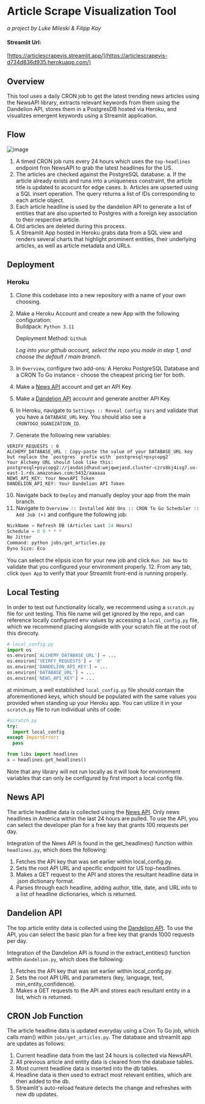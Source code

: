 # Article Scrape Visualization Tool
_a project by Luke Mileski & Filipp Kay_
#### Streamlit Url: 
[https://articlescrapevis.streamlit.app/](https://articlescrapevis-d734d836d935.herokuapp.com/)

## Overview 
This tool uses a daily CRON job to get the latest trending news articles using the NewsAPI library, extracts relevant keywords from them using the Dandelion API, stores them in a PostgresDB hosted via Heroku, and visualizes emergent keywords using a Streamlit application.

## Flow 
![image](https://github.com/user-attachments/assets/0a5079c2-1efb-4e3c-947a-5a1a7330b69a)

1. A timed CRON job runs every 24 hours which uses the `top-headlines` endpoint fron NewsAPI to grab the latest headlines for the US.
2. The articles are checked against the PostgreSQL database.
  a. If the article already exists and runs into a uniqueness constraint, the article title is updated to acocunt for edge cases.
  b. Articles are upserted using a SQL insert operation. The query returns a list of IDs corresponding to each article object.
3. Each article headline is used by the dandelion API to generate a list of entities that are also upserted to Postgres with a foreign key association to their respective article.
4. Old articles are deleted during this process.
5. A Streamlit App hosted in Heroku grabs data from a SQL view and renders several charts that highlight prominent entities, their underlying articles, as well as article metadata and URLs.


## Deployment 
### Heroku 
1. Clone this codebase into a new repository with a name of your own choosing.
2. Make a Heroku Account and create a new App with the following configuration:<br>
   Buildpack: `Python 3.11`
   
   Deployment Method: `Github`

   _Log into your github account, select the repo you made in step 1, and choose the default / main branch._
    
5. In `Overview`, configure two add-ons: A Heroku PostgreSQL Database and a CRON To Go instance - choose the cheapest pricing tier for both.
6. Make a <a href="https://newsapi.org/">News API</a> account and get an API Key.
7. Make a <a href="https://dandelion.eu/">Dandelion API</a> account and generate another API Key.
8. In Heroku, navigate to `Settings :: Reveal Config Vars` and validate that you have a `DATABASE_URL` key. You should also see a `CRONTOGO_OGANIZATION_ID`.
9. Generate the following new variables:<br>
```
VERIFY_REQUESTS : 0
ALCHEMY_DATABASE_URL : Copy-paste the value of your DATABASE_URL key but replace the `postgres` prefix with `postgresql+psycopg2`
Your Alchemy URL should look like this: postgresql+psycopg2://jasdasjdhasd:wejqwejasd.cluster-czrs8kj4isg7.us-east-1.rds.amazonaws.com:5432/aaaaaa
NEWS_API_KEY: Your NewsAPI Token
DANDELION_API_KEY: Your Dandelion API Token
```
10. Navigate back to `Deploy` and manually deploy your app from the main branch.
11. Navigate to `Overview :: Installed Add Ons :: CRON To Go Scheduler :: Add Job (+)` and configure the following job:<br>
```python
NickName = Refresh DB (Articles Last 24 Hours)
Schedule = 0 9 * * *
No Jitter
Command: python jobs/get_articles.py
Dyno Size: Eco
```
You can select the elipsis icon for your new job and click `Run Job Now` to validate that you configured your environment properly.
12. From any tab, click `Open App` to verify that your Streamlit front-end is running properly.

## Local Testing 
In order to test out functionality locally, we recommend using a `scratch.py` file for unit testing. This file name will get ignored by the repo, and can reference locally configured env values by accessing 
a `local_config.py` file, which we recommend placing alongside with your scratch file at the root of this direcoty.

```python
# local_config.py
import os
os.environ['ALCHEMY_DATABASE_URL'] = ...
os.environ['VEIRFY_REQUESTS'] = '0'
os.environ['DANDELION_API_KEY'] = ...
os.environ['DATABASE_URL'] = ...
os.environ['NEWS_API_KEY'] = ...
```

at minimum, a well established `local_config.py` file should contain the aforementioned keys, which should be populated with the same values you provided when standing up your Heroku app.
You can utilize it in your `scratch.py` file to run individual units of code:

```python
#scratch.py
try:
  import local_config
except ImportError:
  pass

from libs import headlines
x = headlines.get_headlines()
```

Note that any library will not run locally as it will look for environment variables that can only be configured by first import a local config file.

## News API
The article headline data is collected using the <a href="https://newsapi.org/">News API</a>. Only news headlines in America within the last 24 hours are pulled. To use the API, you can select the developer plan for a free key that grants 100 requests per day.

Integration of the News API is found in the get_headlines() function within `headlines.py`, which does the following:
1. Fetches the API key that was set earlier within local_config.py.
2. Sets the root API URL and specific endpoint for US top-headlines.
3. Makes a GET request to the API and stores the resultant headline data in .json dictionary format.
4. Parses through each headline, adding author, title, date, and URL info to a list of headline dictionaries, which is returned.

## Dandelion API
The top article entity data is collected using the <a href="https://dandelion.eu/">Dandelion API</a>. To use the API, you can select the basic plan for a free key that grands 1000 requests per day.

Integration of the Dandelion API is found in the extract_entities() function within `dandelion.py`, which does the following:
1. Fetches the API key that was set earlier within local_config.py.
2. Sets the root API URL and parameters (key, language, text, min_entity_confidence).
3. Makes a GET requests to the API and stores each resultant entity in a list, which is returned.

## CRON Job Function
The article headline data is updated everyday using a Cron To Go job, which calls main() within `jobs/get_articles.py`. The database and streamlit app are updates as follows:
1. Current headline data from the last 24 hours is collected via NewsAPI.
2. All previous article and entity data is cleared from the database tables.
3. Most current headline data is inserted into the db tables.
4. Headline data is then used to extract most relevant entities, which are then added to the db.
5. Streamlit's auto-reload feature detects the change and refreshes with new db updates.
